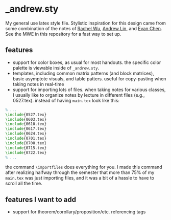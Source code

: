 # _andrew.sty
My general use latex style file. Stylistic inspiration for this design came from some combination of the notes of [Rachel Wu](https://people.csail.mit.edu/rmwu/notes.html), [Andrew Lin](http://www.mit.edu/~lindrew/notes.html), and [Evan Chen](https://web.evanchen.cc/coursework.html). See the MWE in this repository for a fast way to set up. 

## features

* support for color boxes, as usual for most handouts. the specific color palette is viewable inside of ```_andrew.sty```.
* templates, including common matrix patterns (and block matrices), basic asymptote visuals, and table patters. useful for copy-pasting when taking notes in real-time
* support for importing lots of files. when taking notes for various classes, I usually like to organize notes by lecture in different files (e.g., 0527.tex). instead of having ```main.tex``` look like this: 
```tex
% ...
\include{0527.tex}
\include{0603.tex}
\include{0610.tex}
\include{0617.tex}
\include{0624.tex}
\include{0701.tex}
\include{0708.tex}
\include{0715.tex}
\include{0722.tex}
% ...
```
the command ```\importfiles``` does everything for you. I made this command after realizing halfway through the semester that more than 75% of my ```main.tex``` was just importing files, and it was a bit of a hassle to have to scroll all the time.

## features I want to add 
* support for theorem/corollary/proposition/etc. referencing tags
